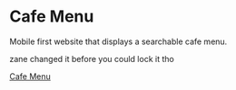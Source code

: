 # Cafe Menu
Mobile first website that displays a searchable cafe menu.

zane changed it before you could lock it tho

[Cafe Menu](https://josephclaymiller.github.io/cafe-menu/)
